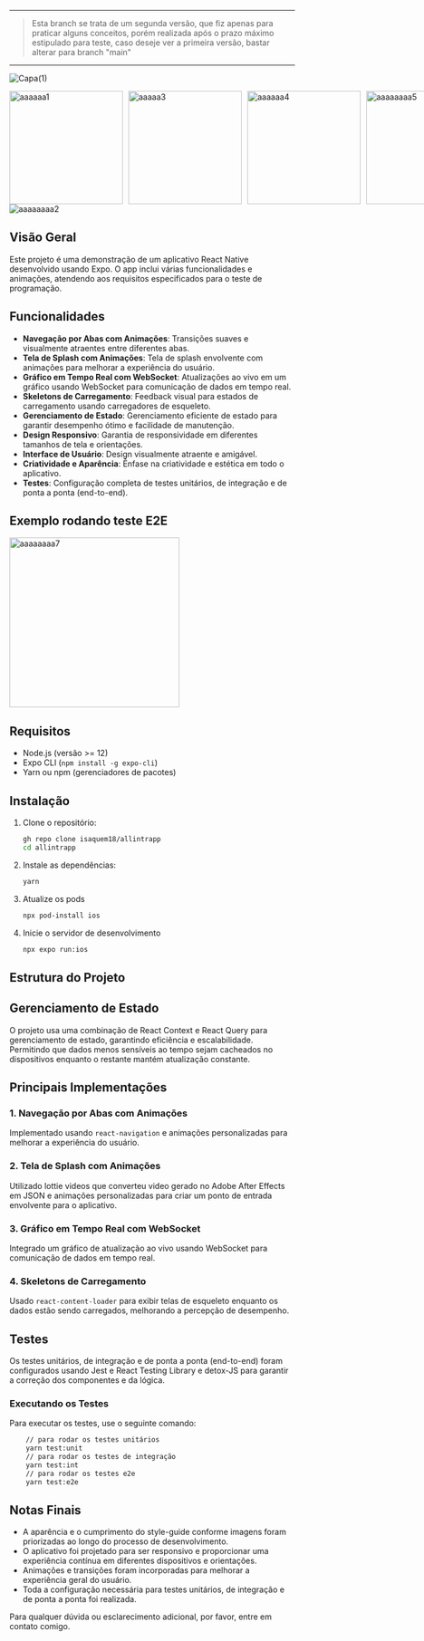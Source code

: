 
**********


> Esta branch se trata de um segunda versão, que fiz apenas para praticar alguns conceitos, porém realizada após o prazo máximo estipulado para teste, caso deseje ver a primeira versão, bastar alterar para branch "main"



**********


![Capa(1)](https://github.com/isaquem18/allintrapp/assets/67105969/a43d18fb-8606-429c-93d9-d60c52e8f7cd)

<div style="display: flex;">
    <img src="https://github.com/isaquem18/allintrapp/assets/67105969/52276c67-8067-49a6-9576-22de10f76b34" alt="aaaaaa1" style="width: 200px;  margin-right: 10px;">
    <img src="https://github.com/isaquem18/allintrapp/assets/67105969/0ed89fa9-899c-476f-8cd8-2c9a013e9ffd" alt="aaaaa3" style="width: 200px;  margin-right: 10px;">
    <img src="https://github.com/isaquem18/allintrapp/assets/67105969/8a48904a-c7ab-40e4-826a-d4ac856bc135" alt="aaaaaa4" style="width: 200px; margin-right: 10px;">
    <img src="https://github.com/isaquem18/allintrapp/assets/67105969/fbeca6ed-0d92-44ae-a406-1cd6bddd0fff" alt="aaaaaaaa5" style="width: 200px; margin-right: 10px;">
</div>
<div style="display: flex;">
  <img src="https://github.com/isaquem18/allintrapp/assets/67105969/06371cba-cfff-4f9b-b009-34bb5461589b" alt="aaaaaaaa2" style="width: "100%";  margin-right: 10px;">
</div>

## Visão Geral

Este projeto é uma demonstração de um aplicativo React Native desenvolvido usando Expo. O app inclui várias funcionalidades e animações, atendendo aos requisitos especificados para o teste de programação.

## Funcionalidades

- **Navegação por Abas com Animações**: Transições suaves e visualmente atraentes entre diferentes abas.
- **Tela de Splash com Animações**: Tela de splash envolvente com animações para melhorar a experiência do usuário.
- **Gráfico em Tempo Real com WebSocket**: Atualizações ao vivo em um gráfico usando WebSocket para comunicação de dados em tempo real.
- **Skeletons de Carregamento**: Feedback visual para estados de carregamento usando carregadores de esqueleto.
- **Gerenciamento de Estado**: Gerenciamento eficiente de estado para garantir desempenho ótimo e facilidade de manutenção.
- **Design Responsivo**: Garantia de responsividade em diferentes tamanhos de tela e orientações.
- **Interface de Usuário**: Design visualmente atraente e amigável.
- **Criatividade e Aparência**: Ênfase na criatividade e estética em todo o aplicativo.
- **Testes**: Configuração completa de testes unitários, de integração e de ponta a ponta (end-to-end).

## Exemplo rodando teste E2E
<div style="display: flex;">
  <img src="https://github.com/isaquem18/allintrapp/assets/67105969/08dc9644-3be3-4152-84f4-625aff426493" alt="aaaaaaaa7" style="width: 300px";  margin-right: 10px;">
</div>



## Requisitos

- Node.js (versão >= 12)
- Expo CLI (`npm install -g expo-cli`)
- Yarn ou npm (gerenciadores de pacotes)

## Instalação

1. Clone o repositório:
   ```bash
   gh repo clone isaquem18/allintrapp
   cd allintrapp
   ```

2. Instale as dependências:
   ```bash
   yarn 
   ```

3. Atualize os pods
   ```bash
   npx pod-install ios
   ```
4. Inicie o servidor de desenvolvimento 
   ```bash
   npx expo run:ios
   ```

## Estrutura do Projeto


## Gerenciamento de Estado

O projeto usa uma combinação de React Context e React Query para gerenciamento de estado, garantindo eficiência e escalabilidade. Permitindo que dados menos sensíveis ao tempo sejam cacheados no dispositivos enquanto o restante mantém atualização constante.

## Principais Implementações

### 1. Navegação por Abas com Animações

Implementado usando `react-navigation` e animações personalizadas para melhorar a experiência do usuário.

### 2. Tela de Splash com Animações

Utilizado lottie videos que converteu video gerado no Adobe After Effects em JSON e animações personalizadas para criar um ponto de entrada envolvente para o aplicativo.

### 3. Gráfico em Tempo Real com WebSocket

Integrado um gráfico de atualização ao vivo usando WebSocket para comunicação de dados em tempo real.

### 4. Skeletons de Carregamento

Usado `react-content-loader` para exibir telas de esqueleto enquanto os dados estão sendo carregados, melhorando a percepção de desempenho.

## Testes

Os testes unitários, de integração e de ponta a ponta (end-to-end) foram configurados usando Jest e React Testing Library e detox-JS para garantir a correção dos componentes e da lógica.

### Executando os Testes

Para executar os testes, use o seguinte comando:

```bash
    // para rodar os testes unitários
    yarn test:unit
    // para rodar os testes de integração
    yarn test:int
    // para rodar os testes e2e
    yarn test:e2e
```

## Notas Finais

- A aparência e o cumprimento do style-guide conforme imagens foram priorizadas ao longo do processo de desenvolvimento.
- O aplicativo foi projetado para ser responsivo e proporcionar uma experiência contínua em diferentes dispositivos e orientações.
- Animações e transições foram incorporadas para melhorar a experiência geral do usuário.
- Toda a configuração necessária para testes unitários, de integração e de ponta a ponta foi realizada.

Para qualquer dúvida ou esclarecimento adicional, por favor, entre em contato comigo.

